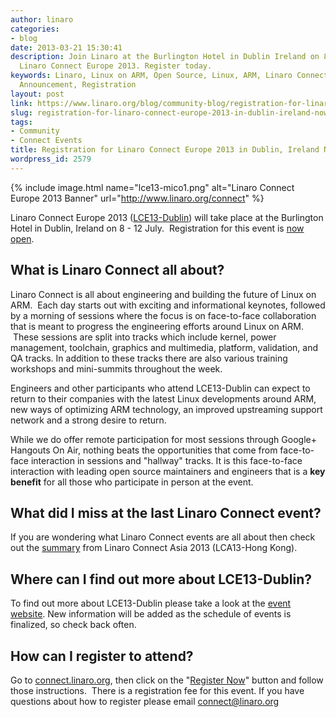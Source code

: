 ```yaml
---
author: linaro
categories:
- blog
date: 2013-03-21 15:30:41
description: Join Linaro at the Burlington Hotel in Dublin Ireland on 8-12 July for
  Linaro Connect Europe 2013. Register today.
keywords: Linaro, Linux on ARM, Open Source, Linux, ARM, Linaro Connect, LCE13-Dublin,
  Announcement, Registration
layout: post
link: https://www.linaro.org/blog/community-blog/registration-for-linaro-connect-europe-2013-in-dublin-ireland-now-open/
slug: registration-for-linaro-connect-europe-2013-in-dublin-ireland-now-open
tags:
- Community
- Connect Events
title: Registration for Linaro Connect Europe 2013 in Dublin, Ireland Now Open
wordpress_id: 2579
---
```


{% include image.html name="lce13-mico1.png" alt="Linaro Connect Europe 2013 Banner" url="http://www.linaro.org/connect" %}

Linaro Connect Europe 2013 ([LCE13-Dublin](http://connect.linaro.org)) will take place at the Burlington Hotel in Dublin, Ireland on 8 - 12 July.  Registration for this event is [now open](http://linaroconnect-lce13-eorg.eventbrite.com/).


## What is Linaro Connect all about?


Linaro Connect is all about engineering and building the future of Linux on ARM.  Each day starts out with exciting and informational keynotes, followed by a morning of sessions where the focus is on face-to-face collaboration that is meant to progress the engineering efforts around Linux on ARM.  These sessions are split into tracks which include kernel, power management, toolchain, graphics and multimedia, platform, validation, and QA tracks. In addition to these tracks there are also various training workshops and mini-summits throughout the week.

Engineers and other participants who attend LCE13-Dublin can expect to return to their companies with the latest Linux developments around ARM, new ways of optimizing ARM technology, an improved upstreaming support network and a strong desire to return.

While we do offer remote participation for most sessions through Google+ Hangouts On Air, nothing beats the opportunities that come from face-to-face interaction in sessions and "hallway" tracks. It is this face-to-face interaction with leading open source maintainers and engineers that is a **key benefit** for all those who participate in person at the event.


## What did I miss at the last Linaro Connect event?


If you are wondering what Linaro Connect events are all about then check out the [summary](https://wiki.linaro.org/Events/LCA13) from Linaro Connect Asia 2013 (LCA13-Hong Kong).


## Where can I find out more about LCE13-Dublin?


To find out more about LCE13-Dublin please take a look at the [event website](http://connect.linaro.org). New information will be added as the schedule of events is finalized, so check back often.


## How can I register to attend?


Go to [connect.linaro.org](http://connect.linaro.org), then click on the "[Register Now](http://linaroconnect-lce13-eorg.eventbrite.com/)" button and follow those instructions.  There is a registration fee for this event. If you have questions about how to register please email [connect@linaro.org](mailto:connect@linaro.org)